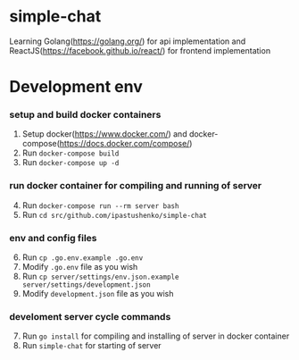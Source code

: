 # simple-chat
Learning Golang(https://golang.org/) for api implementation and ReactJS(https://facebook.github.io/react/) for frontend implementation

# Development env
### setup and build docker containers
1. Setup docker(https://www.docker.com/) and docker-compose(https://docs.docker.com/compose/)
2. Run `docker-compose build`
3. Run `docker-compose up -d`

### run docker container for compiling and running of server
4. Run `docker-compose run --rm server bash`
5. Run `cd src/github.com/ipastushenko/simple-chat`

### env and config files
6. Run `cp .go.env.example .go.env`
6. Modify `.go.env` file as you wish
7. Run `cp server/settings/env.json.example server/settings/development.json`
7. Modify `development.json` file as you wish

### develoment server cycle commands
7. Run `go install` for compiling and installing of server in docker container
7. Run `simple-chat` for starting of server
